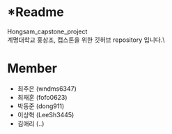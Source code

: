 # *Readme
Hongsam_capstone_project\
계명대학교 홍삼조, 캡스톤을 위한 깃허브 repository 입니다.\


# Member
- 최주은 (wndms6347)
- 최재훈 (fofo0623)
- 박동준 (dong911)
- 이상혁 (LeeSh3445)
- 김애리 (..)